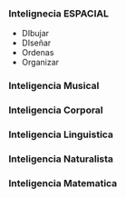 ### Intelignecia ESPACIAL
* DIbujar 
* DIseñar
* Ordenas
* Organizar
### Inteligencia Musical
### Inteligencia Corporal
### Inteligencia Linguistica
### Inteligencia Naturalista
### Inteligencia Matematica
<!--stackedit_data:
eyJoaXN0b3J5IjpbMTkwNzkwMjA3OSwtMTM4NjU2NjQyOSwtMT
g0MDY0MzI4NF19
-->